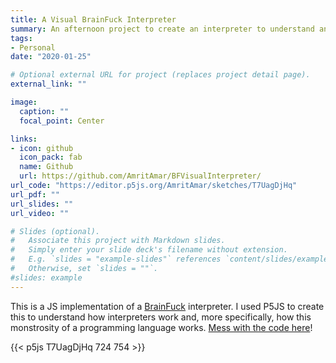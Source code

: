 ```yaml
---
title: A Visual BrainFuck Interpreter
summary: An afternoon project to create an interpreter to understand an esoteric language.
tags:
- Personal
date: "2020-01-25"

# Optional external URL for project (replaces project detail page).
external_link: ""

image:
  caption: ""
  focal_point: Center

links:
- icon: github
  icon_pack: fab
  name: Github
  url: https://github.com/AmritAmar/BFVisualInterpreter/
url_code: "https://editor.p5js.org/AmritAmar/sketches/T7UagDjHq"
url_pdf: ""
url_slides: ""
url_video: ""

# Slides (optional).
#   Associate this project with Markdown slides.
#   Simply enter your slide deck's filename without extension.
#   E.g. `slides = "example-slides"` references `content/slides/example-slides.md`.
#   Otherwise, set `slides = ""`.
#slides: example
---
```


This is a JS implementation of a [BrainFuck](https://en.wikipedia.org/wiki/Brainfuck) interpreter. I used P5JS to create this to understand how interpreters work and, more specifically, how this monstrosity of a programming language works. [Mess with the code here](https://editor.p5js.org/AmritAmar/sketches/T7UagDjHq)!

{{< p5js T7UagDjHq 724 754 >}}